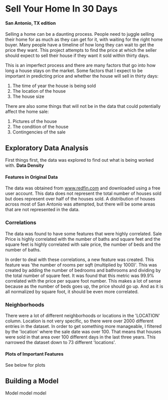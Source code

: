 # Sell Your Home In 30 Days
#### San Antonio, TX edition

Selling a home can be a daunting process.  People need to juggle selling their home for as much as they can get for it, with waiting for the right home buyer.  Many people have a timeline of how long they can wait to get the price they want.  This project attempts to find the price at which the seller should expect to sell their house if they want it sold within thirty days.  

This is an imperfect process and there are many factors that go into how long a house stays on the market.  Some factors that I expect to be important in predicting price and whether the house will sell in thirty days:
1. The time of year the house is being sold
2. The location of the house
3. The house size

There are also some things that will not be in the data that could potentially affect the home sale:
1. Pictures of the house
2. The condition of the house
3. Contingencies of the sale

## Exploratory Data Analysis

First things first, the data was explored to find out what is being worked with.  **Data Density**

#### Features in Original Data

The data was obtained from www.redfin.com and downloaded using a free user account.  This data does not represent the total number of houses sold but does represent over half of the houses sold. A distribution of houses across most of San Antonio was attempted, but there will be some areas that are not represented in the data.

### Correlations

The data was found to have some features that were highly correlated.  Sale Price is highly correlated with the number of baths and square feet and the square feet is highly correlated with sale price, the number of beds and the number of baths.

In order to deal with these correlations, a new feature was created.  This feature was 'the number of rooms per sqft (multiplied by 1000)'.  This was created by adding the number of bedrooms and bathrooms and dividing by the total number of square feet.  It was found that this metric was 99.9% correlated with the price per square foot number.  This makes a lot of sense because as the number of beds goes up, the price should go up.  And as it is all normalized by square foot, it should be even more correlated.

### Neighborhoods

There were a lot of different neighborhoods or locations in the 'LOCATION' column.  Location is not very specific, so there were over 2000 different entries in the dataset.  In order to get something more manageable, I filtered by the 'location' where the sale date was over 100.  That means that houses were sold in that area over 100 different days in the last three years.  This narrowed the dataset down to 73 different 'locations'.

#### Plots of Important Features

See below for plots

## Building a Model

Model model model